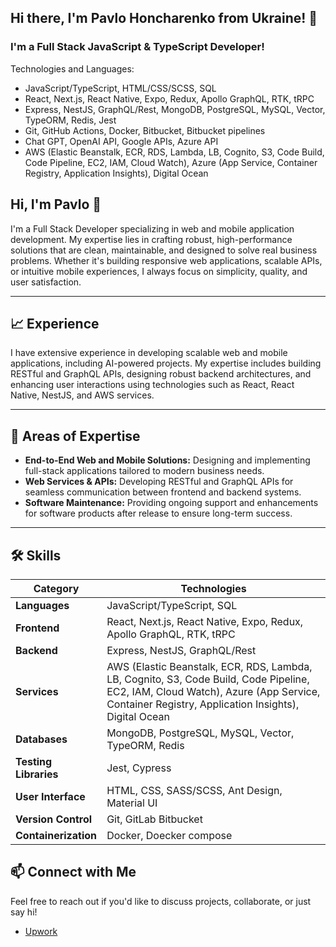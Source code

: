 ## Hi there, I'm Pavlo Honcharenko from Ukraine! 👋

### I'm a Full Stack JavaScript & TypeScript Developer!

Technologies and Languages:
- JavaScript/TypeScript, HTML/CSS/SCSS, SQL
- React, Next.js, React Native, Expo, Redux, Apollo GraphQL, RTK, tRPC
- Express, NestJS, GraphQL/Rest, MongoDB, PostgreSQL, MySQL, Vector, TypeORM, Redis, Jest
- Git, GitHub Actions, Docker, Bitbucket, Bitbucket pipelines
- Chat GPT, OpenAI API, Google APIs, Azure API
- AWS (Elastic Beanstalk, ECR, RDS, Lambda, LB, Cognito, S3, Code Build, Code
Pipeline, EC2, IAM, Cloud Watch), Azure (App Service, Container Registry, Application
Insights), Digital Ocean







## Hi, I'm Pavlo 👋

I'm a Full Stack Developer specializing in web and mobile application development. My expertise lies in crafting robust, high-performance solutions that are clean, maintainable, and designed to solve real business problems. Whether it's building responsive web applications, scalable APIs, or intuitive mobile experiences, I always focus on simplicity, quality, and user satisfaction.  

---

## 📈 Experience
I have extensive experience in developing scalable web and mobile applications, including AI-powered projects. My expertise includes building RESTful and GraphQL APIs, designing robust backend architectures, and enhancing user interactions using technologies such as React, React Native, NestJS, and AWS services.  

---

## 💼 Areas of Expertise 
- **End-to-End Web and Mobile Solutions:** Designing and implementing full-stack applications tailored to modern business needs.  
- **Web Services & APIs:** Developing RESTful and GraphQL APIs for seamless communication between frontend and backend systems.  
- **Software Maintenance:** Providing ongoing support and enhancements for software products after release to ensure long-term success.  

---

## 🛠 Skills

| **Category**           | **Technologies**                                  |  
|-------------------------|--------------------------------------------------|  
| **Languages**           | JavaScript/TypeScript, SQL        |  
| **Frontend**            | React, Next.js, React Native, Expo, Redux, Apollo GraphQL, RTK, tRPC             |  
| **Backend**             | Express, NestJS, GraphQL/Rest                               |  
| **Services**        | AWS (Elastic Beanstalk, ECR, RDS, Lambda, LB, Cognito, S3, Code Build, Code Pipeline, EC2, IAM, Cloud Watch), Azure (App Service, Container Registry, Application Insights), Digital Ocean                   | 
| **Databases**           | MongoDB, PostgreSQL, MySQL, Vector, TypeORM, Redis                             |  
| **Testing Libraries**   | Jest, Cypress                   |  
| **User Interface**      | HTML, CSS, SASS/SCSS, Ant Design, Material UI   |  
| **Version Control**     | Git, GitLab Bitbucket                                              |  
| **Containerization**    | Docker, Doecker compose                                           |  



## 📫 Connect with Me
Feel free to reach out if you'd like to discuss projects, collaborate, or just say hi!


- [Upwork](https://www.upwork.com/freelancers/~0127541c05159e2b8d)

